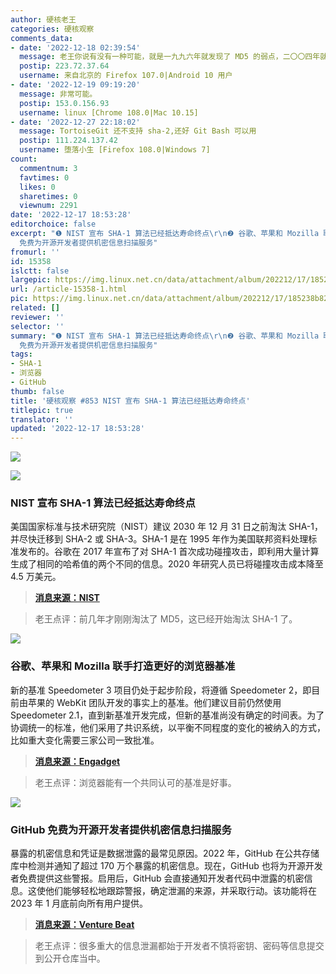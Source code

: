 ```yaml
---
author: 硬核老王
categories: 硬核观察
comments_data:
- date: '2022-12-18 02:39:54'
  message: 老王你说有没有一种可能，就是一九九六年就发现了 MD5 的弱点，二〇〇四年就已经开始淘汰把 MD5 用于加密了？
  postip: 223.72.37.64
  username: 来自北京的 Firefox 107.0|Android 10 用户
- date: '2022-12-19 09:19:20'
  message: 非常可能。
  postip: 153.0.156.93
  username: linux [Chrome 108.0|Mac 10.15]
- date: '2022-12-27 22:18:02'
  message: TortoiseGit 还不支持 sha-2,还好 Git Bash 可以用
  postip: 111.224.137.42
  username: 堕落小生 [Firefox 108.0|Windows 7]
count:
  commentnum: 3
  favtimes: 0
  likes: 0
  sharetimes: 0
  viewnum: 2291
date: '2022-12-17 18:53:28'
editorchoice: false
excerpt: "❶ NIST 宣布 SHA-1 算法已经抵达寿命终点\r\n❷ 谷歌、苹果和 Mozilla 联手打造更好的浏览器基准\r\n❸ GitHub
  免费为开源开发者提供机密信息扫描服务"
fromurl: ''
id: 15358
islctt: false
largepic: https://img.linux.net.cn/data/attachment/album/202212/17/185238b82ymb2cp62p2jzo.jpg
url: /article-15358-1.html
pic: https://img.linux.net.cn/data/attachment/album/202212/17/185238b82ymb2cp62p2jzo.jpg.thumb.jpg
related: []
reviewer: ''
selector: ''
summary: "❶ NIST 宣布 SHA-1 算法已经抵达寿命终点\r\n❷ 谷歌、苹果和 Mozilla 联手打造更好的浏览器基准\r\n❸ GitHub
  免费为开源开发者提供机密信息扫描服务"
tags:
- SHA-1
- 浏览器
- GitHub
thumb: false
title: '硬核观察 #853 NIST 宣布 SHA-1 算法已经抵达寿命终点'
titlepic: true
translator: ''
updated: '2022-12-17 18:53:28'
---
```


![](/data/attachment/album/202212/17/185238b82ymb2cp62p2jzo.jpg)


![](/data/attachment/album/202212/17/185244sauzqnj3qwj2i2ji.jpg)


### NIST 宣布 SHA-1 算法已经抵达寿命终点


美国国家标准与技术研究院（NIST）建议 2030 年 12 月 31 日之前淘汰 SHA-1，并尽快迁移到 SHA-2 或 SHA-3。SHA-1 是在 1995 年作为美国联邦资料处理标准发布的。谷歌在 2017 年宣布了对 SHA-1 首次成功碰撞攻击，即利用大量计算生成了相同的哈希值的两个不同的信息。2020 年研究人员已将碰撞攻击成本降至 4.5 万美元。



> 
> **[消息来源：NIST](https://www.nist.gov/news-events/news/2022/12/nist-retires-sha-1-cryptographic-algorithm)**
> 
> 
> 



> 
> 老王点评：前几年才刚刚淘汰了 MD5，这已经开始淘汰 SHA-1 了。
> 
> 
> 


![](/data/attachment/album/202212/17/185253dqd04pdst7dsqqqq.jpg)


### 谷歌、苹果和 Mozilla 联手打造更好的浏览器基准


新的基准 Speedometer 3 项目仍处于起步阶段，将遵循 Speedometer 2，即目前由苹果的 WebKit 团队开发的事实上的基准。他们建议目前仍然使用 Speedometer 2.1，直到新基准开发完成，但新的基准尚没有确定的时间表。为了协调统一的标准，他们采用了共识系统，以平衡不同程度的变化的被纳入的方式，比如重大变化需要三家公司一致批准。



> 
> **[消息来源：Engadget](https://www.engadget.com/speedometer-3-browser-benchmark-apple-google-mozilla-212957943.html)**
> 
> 
> 



> 
> 老王点评：浏览器能有一个共同认可的基准是好事。
> 
> 
> 


![](/data/attachment/album/202212/17/185305wzwcqe58znmifzal.jpg)


### GitHub 免费为开源开发者提供机密信息扫描服务


暴露的机密信息和凭证是数据泄露的最常见原因。2022 年，GitHub 在公共存储库中检测并通知了超过 170 万个暴露的机密信息。现在，GitHub 也将为开源开发者免费提供这些警报。启用后，GitHub 会直接通知开发者代码中泄露的机密信息。这使他们能够轻松地跟踪警报，确定泄漏的来源，并采取行动。该功能将在 2023 年 1 月底前向所有用户提供。



> 
> **[消息来源：Venture Beat](https://venturebeat.com/security/open-source-code-is-everywhere-github-expands-security-tools-to-help-secure-it/)**
> 
> 
> 



> 
> 老王点评：很多重大的信息泄漏都始于开发者不慎将密钥、密码等信息提交到公开仓库当中。
> 
> 
>